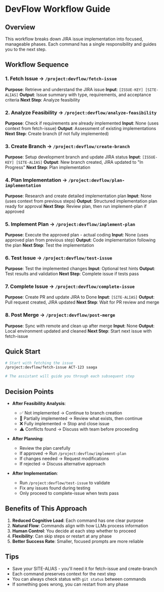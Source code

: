 # DevFlow Workflow Guide

## Overview
This workflow breaks down JIRA issue implementation into focused, manageable phases. Each command has a single responsibility and guides you to the next step.

## Workflow Sequence

### 1. Fetch Issue → `/project:devflow/fetch-issue`
**Purpose**: Retrieve and understand the JIRA issue
**Input**: `[ISSUE-KEY] [SITE-ALIAS]`
**Output**: Issue summary with type, requirements, and acceptance criteria
**Next Step**: Analyze feasibility

### 2. Analyze Feasibility → `/project:devflow/analyze-feasibility`
**Purpose**: Check if requirements are already implemented
**Input**: None (uses context from fetch-issue)
**Output**: Assessment of existing implementations
**Next Step**: Create branch (if not fully implemented)

### 3. Create Branch → `/project:devflow/create-branch`
**Purpose**: Setup development branch and update JIRA status
**Input**: `[ISSUE-KEY] [SITE-ALIAS]`
**Output**: New branch created, JIRA updated to "In Progress"
**Next Step**: Plan implementation

### 4. Plan Implementation → `/project:devflow/plan-implementation`
**Purpose**: Research and create detailed implementation plan
**Input**: None (uses context from previous steps)
**Output**: Structured implementation plan ready for approval
**Next Step**: Review plan, then run implement-plan if approved

### 5. Implement Plan → `/project:devflow/implement-plan`
**Purpose**: Execute the approved plan - actual coding
**Input**: None (uses approved plan from previous step)
**Output**: Code implementation following the plan
**Next Step**: Test the implementation

### 6. Test Issue → `/project:devflow/test-issue`
**Purpose**: Test the implemented changes
**Input**: Optional test hints
**Output**: Test results and validation
**Next Step**: Complete issue if tests pass

### 7. Complete Issue → `/project:devflow/complete-issue`
**Purpose**: Create PR and update JIRA to Done
**Input**: `[SITE-ALIAS]`
**Output**: Pull request created, JIRA updated
**Next Step**: Wait for PR review and merge

### 8. Post Merge → `/project:devflow/post-merge`
**Purpose**: Sync with remote and clean up after merge
**Input**: None
**Output**: Local environment updated and cleaned
**Next Step**: Start next issue with fetch-issue

## Quick Start

```bash
# Start with fetching the issue
/project:devflow/fetch-issue ACT-123 saaga

# The assistant will guide you through each subsequent step
```

## Decision Points

- **After Feasibility Analysis**: 
  - ✅ Not implemented → Continue to branch creation
  - 🔄 Partially implemented → Review what exists, then continue
  - ❌ Fully implemented → Stop and close issue
  - ⚠️ Conflicts found → Discuss with team before proceeding

- **After Planning**:
  - Review the plan carefully
  - If approved → Run `/project:devflow/implement-plan`
  - If changes needed → Request modifications
  - If rejected → Discuss alternative approach

- **After Implementation**:
  - Run `/project:devflow/test-issue` to validate
  - Fix any issues found during testing
  - Only proceed to complete-issue when tests pass

## Benefits of This Approach

1. **Reduced Cognitive Load**: Each command has one clear purpose
2. **Natural Flow**: Commands align with how LLMs process information
3. **Human Control**: You decide at each step whether to proceed
4. **Flexibility**: Can skip steps or restart at any phase
5. **Better Success Rate**: Smaller, focused prompts are more reliable

## Tips

- Save your SITE-ALIAS - you'll need it for fetch-issue and create-branch
- Each command preserves context for the next step
- You can always check status with `git status` between commands
- If something goes wrong, you can restart from any phase